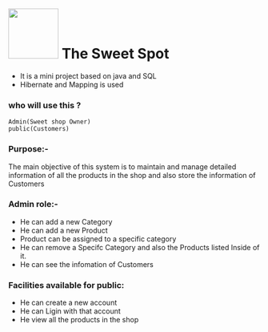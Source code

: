 # <img src="https://user-images.githubusercontent.com/63779583/235911347-462ace29-829f-45dd-b907-d445f83c2b35.png" width="100" height="100"> The Sweet Spot

* It is a mini project based on java and SQL
* Hibernate and Mapping is used

### who will use this ?
```
Admin(Sweet shop Owner)
public(Customers)
```

### Purpose:-
The main objective of this system is to maintain and manage detailed information of all the products in the shop and also store the information of Customers

### Admin role:-
* He can add a new Category
* He can add a new Product
* Product can be assigned to a specific category
* He can remove a Specifc Category and also the Products listed Inside of it.
* He can see the infomation of Customers

### Facilities available for public:
* He can create a new account 
* He can Ligin with that account
* He view all the products in the shop
